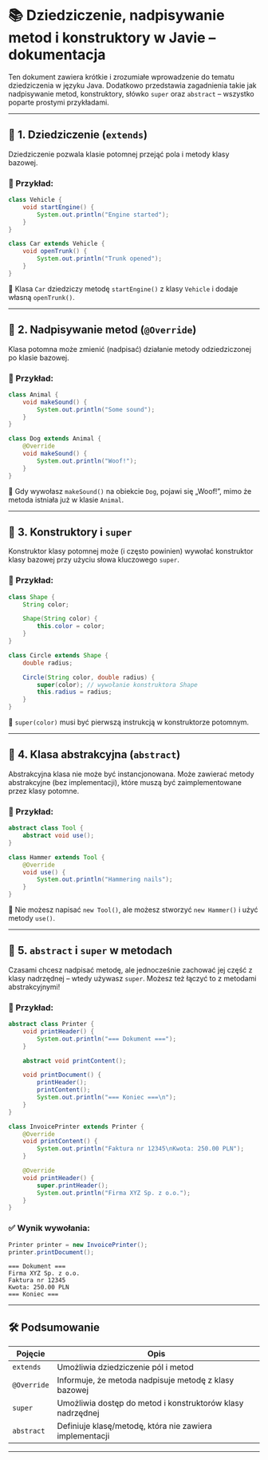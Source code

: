 # 📚 Dziedziczenie, nadpisywanie metod i konstruktory w Javie – dokumentacja

Ten dokument zawiera krótkie i zrozumiałe wprowadzenie do tematu dziedziczenia w języku Java. Dodatkowo przedstawia zagadnienia takie jak nadpisywanie metod, konstruktory, słówko `super` oraz `abstract` – wszystko poparte prostymi przykładami.

---

## 🧬 1. Dziedziczenie (`extends`)
Dziedziczenie pozwala klasie potomnej przejąć pola i metody klasy bazowej.

### 🔧 Przykład:
```java
class Vehicle {
    void startEngine() {
        System.out.println("Engine started");
    }
}

class Car extends Vehicle {
    void openTrunk() {
        System.out.println("Trunk opened");
    }
}
```

📌 Klasa `Car` dziedziczy metodę `startEngine()` z klasy `Vehicle` i dodaje własną `openTrunk()`.

---

## 🔁 2. Nadpisywanie metod (`@Override`)
Klasa potomna może zmienić (nadpisać) działanie metody odziedziczonej po klasie bazowej.

### 🔧 Przykład:
```java
class Animal {
    void makeSound() {
        System.out.println("Some sound");
    }
}

class Dog extends Animal {
    @Override
    void makeSound() {
        System.out.println("Woof!");
    }
}
```
📌 Gdy wywołasz `makeSound()` na obiekcie `Dog`, pojawi się „Woof!”, mimo że metoda istniała już w klasie `Animal`.

---

## 🧱 3. Konstruktory i `super`
Konstruktor klasy potomnej może (i często powinien) wywołać konstruktor klasy bazowej przy użyciu słowa kluczowego `super`.

### 🔧 Przykład:
```java
class Shape {
    String color;

    Shape(String color) {
        this.color = color;
    }
}

class Circle extends Shape {
    double radius;

    Circle(String color, double radius) {
        super(color); // wywołanie konstruktora Shape
        this.radius = radius;
    }
}
```
📌 `super(color)` musi być pierwszą instrukcją w konstruktorze potomnym.

---

## 🧭 4. Klasa abstrakcyjna (`abstract`)
Abstrakcyjna klasa nie może być instancjonowana. Może zawierać metody abstrakcyjne (bez implementacji), które muszą być zaimplementowane przez klasy potomne.

### 🔧 Przykład:
```java
abstract class Tool {
    abstract void use();
}

class Hammer extends Tool {
    @Override
    void use() {
        System.out.println("Hammering nails");
    }
}
```
📌 Nie możesz napisać `new Tool()`, ale możesz stworzyć `new Hammer()` i użyć metody `use()`.

---

## 🧠 5. `abstract` i `super` w metodach
Czasami chcesz nadpisać metodę, ale jednocześnie zachować jej część z klasy nadrzędnej – wtedy używasz `super`. Możesz też łączyć to z metodami abstrakcyjnymi!

### 🔧 Przykład:
```java
abstract class Printer {
    void printHeader() {
        System.out.println("=== Dokument ===");
    }

    abstract void printContent();

    void printDocument() {
        printHeader();
        printContent();
        System.out.println("=== Koniec ===\n");
    }
}

class InvoicePrinter extends Printer {
    @Override
    void printContent() {
        System.out.println("Faktura nr 12345\nKwota: 250.00 PLN");
    }

    @Override
    void printHeader() {
        super.printHeader();
        System.out.println("Firma XYZ Sp. z o.o.");
    }
}
```

### ✅ Wynik wywołania:
```java
Printer printer = new InvoicePrinter();
printer.printDocument();
```
```plaintext
=== Dokument ===
Firma XYZ Sp. z o.o.
Faktura nr 12345
Kwota: 250.00 PLN
=== Koniec ===
```

---

## 🛠️ Podsumowanie
| Pojęcie        | Opis |
|----------------|------|
| `extends`      | Umożliwia dziedziczenie pól i metod |
| `@Override`    | Informuje, że metoda nadpisuje metodę z klasy bazowej |
| `super`        | Umożliwia dostęp do metod i konstruktorów klasy nadrzędnej |
| `abstract`     | Definiuje klasę/metodę, która nie zawiera implementacji |

---
